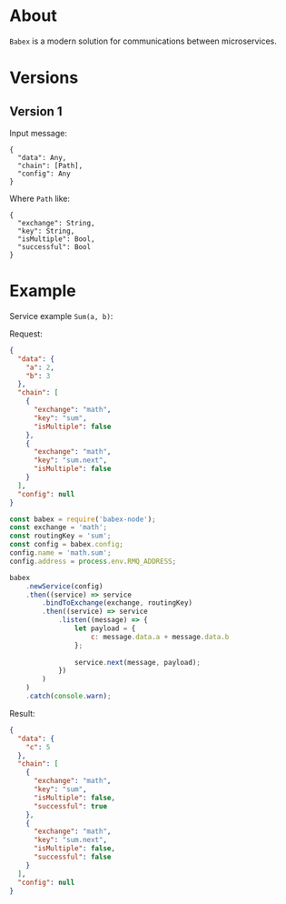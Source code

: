 # About

`Babex` is a modern solution for communications between microservices.

# Versions

## Version 1

Input message:
```
{
  "data": Any,
  "chain": [Path],
  "config": Any
}
```

Where `Path` like:
```
{
  "exchange": String,
  "key": String,
  "isMultiple": Bool,
  "successful": Bool
}
```

# Example

Service example `Sum(a, b)`:

Request:
```json
{
  "data": {
    "a": 2, 
    "b": 3
  },
  "chain": [
    {
      "exchange": "math",
      "key": "sum",
      "isMultiple": false
    },
    {
      "exchange": "math",
      "key": "sum.next",
      "isMultiple": false
    }
  ],
  "config": null
}
```

```js
const babex = require('babex-node');
const exchange = 'math';
const routingKey = 'sum';
const config = babex.config;
config.name = 'math.sum';
config.address = process.env.RMQ_ADDRESS;

babex
    .newService(config)
    .then((service) => service
        .bindToExchange(exchange, routingKey)
        .then((service) => service
            .listen((message) => {
                let payload = {
                    c: message.data.a + message.data.b
                };
                
                service.next(message, payload);
            })
        )
    )
    .catch(console.warn);
```

Result:
```json
{
  "data": {
    "c": 5
  },
  "chain": [
    {
      "exchange": "math",
      "key": "sum",
      "isMultiple": false,
      "successful": true
    },
    {
      "exchange": "math",
      "key": "sum.next",
      "isMultiple": false,
      "successful": false
    }
  ],
  "config": null
}
```
